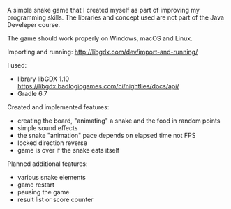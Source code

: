 A simple snake game that I created myself as part of improving my programming skills. The libraries and concept used are not part of the Java Develeper course.

The game should work properly on Windows, macOS and Linux.

Importing and running: http://libgdx.com/dev/import-and-running/

I used:
- library libGDX 1.10 https://libgdx.badlogicgames.com/ci/nightlies/docs/api/
- Gradle 6.7

Created and implemented features:

- creating the board, "animating" a snake and the food in random points
- simple sound effects
- the snake "animation" pace depends on elapsed time not FPS
- locked direction reverse
- game is over if the snake eats itself

Planned additional features:

- various snake elements
- game restart
- pausing the game
- result list or score counter
